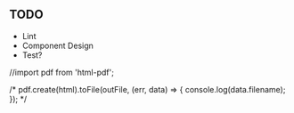 ## TODO

- Lint
- Component Design
- Test?

//import pdf from 'html-pdf';

/*
    pdf.create(html).toFile(outFile, (err, data) => {
      console.log(data.filename);
    });
*/
